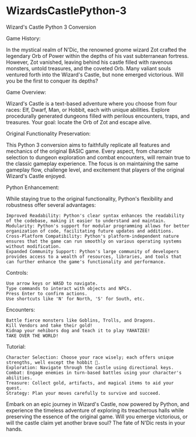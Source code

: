 # WizardsCastlePython-3
Wizard's Castle Python 3 Conversion

Game History:

In the mystical realm of N'Dic, the renowned gnome wizard Zot crafted the legendary Orb of Power within the depths of his vast subterranean fortress. However, Zot vanished, leaving behind his castle filled with ravenous monsters, untold treasures, and the coveted Orb. Many valiant souls ventured forth into the Wizard's Castle, but none emerged victorious. Will you be the first to conquer its depths?

Game Overview:

Wizard's Castle is a text-based adventure where you choose from four races: Elf, Dwarf, Man, or Hobbit, each with unique abilities. Explore procedurally generated dungeons filled with perilous encounters, traps, and treasures. Your goal: locate the Orb of Zot and escape alive.

Original Functionality Preservation:

This Python 3 conversion aims to faithfully replicate all features and mechanics of the original BASIC game. Every aspect, from character selection to dungeon exploration and combat encounters, will remain true to the classic gameplay experience. The focus is on maintaining the same gameplay flow, challenge level, and excitement that players of the original Wizard's Castle enjoyed.

Python Enhancement:

While staying true to the original functionality, Python's flexibility and robustness offer several advantages:

    Improved Readability: Python's clear syntax enhances the readability of the codebase, making it easier to understand and maintain.
    Modularity: Python's support for modular programming allows for better organization of code, facilitating future updates and additions.
    Cross-Platform Compatibility: Python's platform-independent nature ensures that the game can run smoothly on various operating systems without modification.
    Expanded Community Support: Python's large community of developers provides access to a wealth of resources, libraries, and tools that can further enhance the game's functionality and performance.

Controls:

    Use arrow keys or WASD to navigate.
    Type commands to interact with objects and NPCs.
    Press Enter to confirm actions.
    Use shortcuts like 'N' for North, 'S' for South, etc.

Encounters:

    Battle fierce monsters like Goblins, Trolls, and Dragons.
    Kill Vendors and take their gold!
    Kidnap your nehibors dog and teach it to play YAHATZEE!
    TAKE OVER THE WORLD!

Tutorial:

    Character Selection: Choose your race wisely; each offers unique strengths, well except the hobbit 🤷️.
    Exploration: Navigate through the castle using directional keys.
    Combat: Engage enemies in turn-based battles using your character's abilities.
    Treasure: Collect gold, artifacts, and magical items to aid your quest.
    Strategy: Plan your moves carefully to survive and succeed.

Embark on an epic journey in Wizard's Castle, now powered by Python, and experience the timeless adventure of exploring its treacherous halls while preserving the essence of the original game. Will you emerge victorious, or will the castle claim yet another brave soul? The fate of N'Dic rests in your hands.
